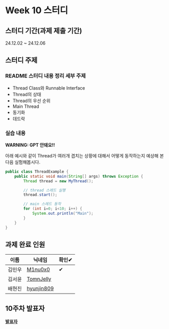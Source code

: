 # Week 10 스터디
## 스터디 기간(과제 제출 기간)
24.12.02 ~ 24.12.06

## 스터디 주제
### README 스터디 내용 정리 세부 주제
- Thread Class와 Runnable Interface
- Thread의 상태
- Thread의 우선 순위
- Main Thread
- 동기화
- 데드락

### 실습 내용
**WARNING: GPT 안돼요!!**

아래 예시와 같이 Thread가 여러개 겹치는 상황에 대해서 어떻게 동작하는지 예상해 본 다음 실험해봅시다.

```java
public class ThreadExample {
    public static void main(String[] args) throws Exception {
        Thread thread = new MyThread();

        // thread 스레드 실행
        thread.start();

        // main 스레드 동작
        for (int i=0; i<10; i++) {
            System.out.println("Main");
        }
    }
}
```

## 과제 완료 인원
|이름|닉네임|확인✔|
|---|------|----|
|김민우|[M1nu0x0](https://github.com/M1nu0x0)|✔|
|김서윤|[TomnJelly](https://github.com/TomnJelly)||
|배현진|[hyunjin809](https://github.com/hyunjin809)||

## 10주차 발표자
**[발표자](https://github.com/발표자)**
